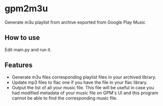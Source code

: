 # gpm2m3u
Generate m3u playlist from archive exported from Google Play Music

## How to use

Edit main.py and run it.

## Features
 - Generate m3u files corresponding playlist files in your archived library.
 - Update mp3 files to flac one if you have the file in your flac library. 
 - Output the list of all your music file. This file will be useful in case you had modified metadata of your music file on GPM's UI and this program cannot be able to find the corresponding music file.
